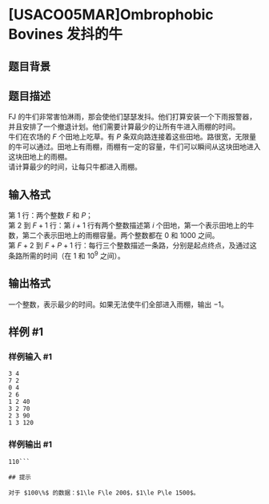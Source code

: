 # [USACO05MAR]Ombrophobic Bovines 发抖的牛

## 题目背景



## 题目描述

FJ 的牛们非常害怕淋雨，那会使他们瑟瑟发抖。他们打算安装一个下雨报警器，并且安排了一个撤退计划。他们需要计算最少的让所有牛进入雨棚的时间。  
牛们在农场的 $F$ 个田地上吃草。有 $P$ 条双向路连接着这些田地。路很宽，无限量的牛可以通过。田地上有雨棚，雨棚有一定的容量，牛们可以瞬间从这块田地进入这块田地上的雨棚。  
请计算最少的时间，让每只牛都进入雨棚。

## 输入格式

第 $1$ 行：两个整数 $F$ 和 $P$；  
第 $2$ 到 $F+1$ 行：第 $i+1$ 行有两个整数描述第 $i$ 个田地，第一个表示田地上的牛数，第二个表示田地上的雨棚容量。两个整数都在 $0$ 和 $1000$ 之间。  
第 $F+2$ 到 $F+P+1$ 行：每行三个整数描述一条路，分别是起点终点，及通过这条路所需的时间（在 $1$ 和 $10^9$ 之间）。

## 输出格式

一个整数，表示最少的时间。如果无法使牛们全部进入雨棚，输出 $-1$。

## 样例 #1

### 样例输入 #1
```
3 4
7 2
0 4
2 6
1 2 40
3 2 70
2 3 90
1 3 120
```

### 样例输出 #1

```
110```

## 提示

对于 $100\%$ 的数据：$1\le F\le 200$，$1\le P\le 1500$。
